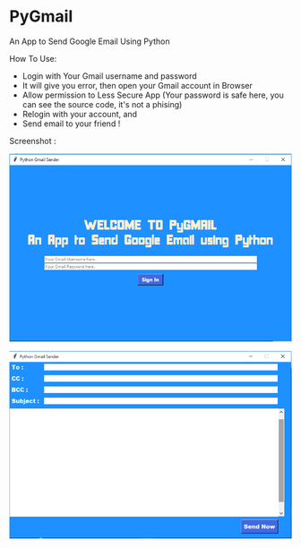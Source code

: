 # PyGmail
An App to Send Google Email Using Python

How To Use:
- Login with Your Gmail username and password
- It will give you error, then open your Gmail account in Browser
- Allow permission to Less Secure App (Your password is safe here, you can see the source code, it's not a phising)
- Relogin with your account, and
- Send email to your friend ! 

Screenshot :

![PyGMAIL](https://github.com/IqbalLx/PyGmail/blob/master/pygmail.png)

![PyGmail](https://github.com/IqbalLx/PyGmail/blob/master/pygmai2l.png)
